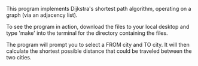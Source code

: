 This program implements Dijkstra's shortest path algorithm, operating
on a graph (via an adjacency list). 

To see the program in action, download the files to your local desktop
and type 'make' into the terminal for the directory containing the files.

The program will prompt you to select a FROM city and TO city. It will then
calculate the shortest possible distance that could be traveled between
the two cities.
